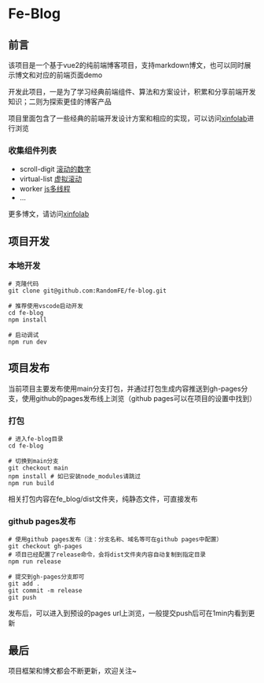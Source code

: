 # Fe-Blog

## 前言

该项目是一个基于vue2的纯前端博客项目，支持markdown博文，也可以同时展示博文和对应的前端页面demo

开发此项目，一是为了学习经典前端组件、算法和方案设计，积累和分享前端开发知识；二则为探索更佳的博客产品

项目里面包含了一些经典的前端开发设计方案和相应的实现，可以访问[xinfolab](https://blog.xinfolab.com)进行浏览


### 收集组件列表
+ scroll-digit [滚动的数字](https://blog.xinfolab.com/#/code/scroll-digit) 
+ virtual-list [虚拟滚动](https://blog.xinfolab.com/#/code/virtual-list)
+ worker [js多线程](https://blog.xinfolab.com/#/code/worker)
+ ...

更多博文，请访问[xinfolab](https://blog.xinfolab.com)


## 项目开发

### 本地开发

``` shell
# 克隆代码
git clone git@github.com:RandomFE/fe-blog.git

# 推荐使用vscode启动开发
cd fe-blog
npm install

# 启动调试
npm run dev
```

## 项目发布

当前项目主要发布使用main分支打包，并通过打包生成内容推送到gh-pages分支，使用github的pages发布线上浏览（github pages可以在项目的设置中找到）

### 打包

``` shell
# 进入fe-blog目录
cd fe-blog

# 切换到main分支
git checkout main
npm install # 如已安装node_modules请跳过
npm run build
```

相关打包内容在fe_blog/dist文件夹，纯静态文件，可直接发布

### github pages发布

``` shell
# 使用github pages发布（注：分支名称、域名等可在github pages中配置）
git checkout gh-pages 
# 项目已经配置了release命令，会将dist文件夹内容自动复制到指定目录
npm run release

# 提交到gh-pages分支即可
git add .
git commit -m release
git push
```

发布后，可以进入到预设的pages url上浏览，一般提交push后可在1min内看到更新

## 最后

项目框架和博文都会不断更新，欢迎关注~